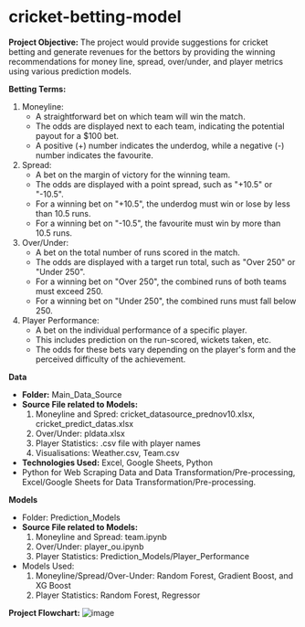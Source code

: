 # cricket-betting-model

**Project Objective:**
The project would provide suggestions for cricket betting and generate revenues for the bettors by providing the winning recommendations for money line, spread, over/under, and player metrics using various prediction models.

**Betting Terms:**
1. Moneyline:
   - A straightforward bet on which team will win the match.
   - The odds are displayed next to each team, indicating the potential payout for a $100 bet.
   - A positive (+) number indicates the underdog, while a negative (-) number indicates the favourite.
2. Spread:
   - A bet on the margin of victory for the winning team.
   - The odds are displayed with a point spread, such as "+10.5" or "-10.5".
   - For a winning bet on "+10.5", the underdog must win or lose by less than 10.5 runs.
   - For a winning bet on "-10.5", the favourite must win by more than 10.5 runs.
3. Over/Under:
   - A bet on the total number of runs scored in the match.
   - The odds are displayed with a target run total, such as "Over 250" or "Under 250".
   - For a winning bet on "Over 250", the combined runs of both teams must exceed 250.
   - For a winning bet on "Under 250", the combined runs must fall below 250.
4. Player Performance:
   - A bet on the individual performance of a specific player.
   - This includes prediction on the run-scored, wickets taken, etc.
   - The odds for these bets vary depending on the player's form and the perceived difficulty of the achievement.

**Data**
- **Folder:** Main_Data_Source
- **Source File related to Models:**
  1. Moneyline and Spred: cricket_datasource_prednov10.xlsx, cricket_predict_datas.xlsx
  2. Over/Under: pldata.xlsx
  3. Player Statistics: .csv file with player names
  4. Visualisations: Weather.csv, Team.csv
- **Technologies Used:** Excel, Google Sheets, Python
- Python for Web Scraping Data and Data Transformation/Pre-processing, Excel/Google Sheets for Data Transformation/Pre-processing.

**Models**
- Folder: Prediction_Models
- **Source File related to Models:**
  1. Moneyline and Spread: team.ipynb
  2. Over/Under: player_ou.ipynb
  3. Player Statistics: Prediction_Models/Player_Performance
- Models Used:
  1. Moneyline/Spread/Over-Under: Random Forest, Gradient Boost, and XG Boost
  2. Player Statistics: Random Forest, Regressor

**Project Flowchart:**
![image](https://github.com/snehbrews/cricket-betting-model/assets/58567775/88ebad73-b4fc-4627-bfca-4694e3404305)






